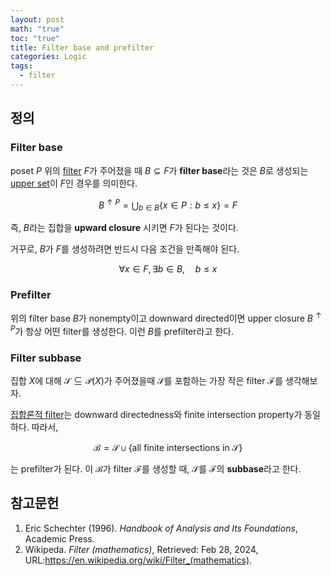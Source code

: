 ```yaml
---
layout: post
math: "true"
toc: "true"
title: Filter base and prefilter
categories: Logic
tags:
  - filter
---
```

## 정의

### Filter base

poset ${ P }$ 위의 [filter](https://paraconsistent.github.io/logic/2024/02/27/filters-and-ideals.html#filter) ${ F }$가 주어졌을 때 ${ B \subseteq F }$가 **filter base**라는 것은 ${ B }$로 생성되는 [upper set](https://paraconsistent.github.io/logic/2024/02/28/upper-set.html)이 ${ F }$인 경우를 의미한다.

$$ B^{\uparrow P} = \bigcup_{b \in B} \{ x \in P: b\le x \} =F $$

즉, ${ B }$라는 집합을 **upward closure** 시키면 ${ F }$가 된다는 것이다.

거꾸로, ${ B }$가 ${ F }$를 생성하려면 반드시 다음 조건을 만족해야 된다.

$$ \forall x \in F,\exists b \in B, \quad b \le x $$

### Prefilter

위의 filter base ${ B }$가 nonempty이고 downward directed이면 upper closure ${ B^{\uparrow P} }$가 항상 어떤 filter를 생성한다. 이런 ${ B }$를 prefilter라고 한다.

### Filter subbase

집합 ${ X }$에 대해 ${ \mathcal{S} \subseteq \mathcal{P}(X) }$가 주어졌을때 ${ \mathcal{S} }$를 포함하는 가장 작은 filter ${ \mathcal{F} }$를 생각해보자.

[집합론적 filter](https://paraconsistent.github.io/logic/2024/02/27/filter.html#%EC%A7%91%ED%95%A9%EB%A1%A0%EC%A0%81-%EC%A0%95%EC%9D%98)는 downward directedness와 finite intersection property가 동일하다. 따라서,

$$ \mathcal{B}= \mathcal{S} \cup \{ \mbox{all finite intersections in } \mathcal{S} \} $$

는 prefilter가 된다. 이 ${ \mathcal{B} }$가 filter ${ \mathcal{F} }$를 생성할 때, ${ \mathcal{S} }$를 ${ \mathcal{F} }$의 **subbase**라고 한다.


## 참고문헌

1. Eric Schechter (1996). *Handbook of Analysis and Its Foundations*, Academic Press.
1. Wikipeda. *Filter (mathematics)*, Retrieved: Feb 28, 2024, URL:https://en.wikipedia.org/wiki/Filter_(mathematics).